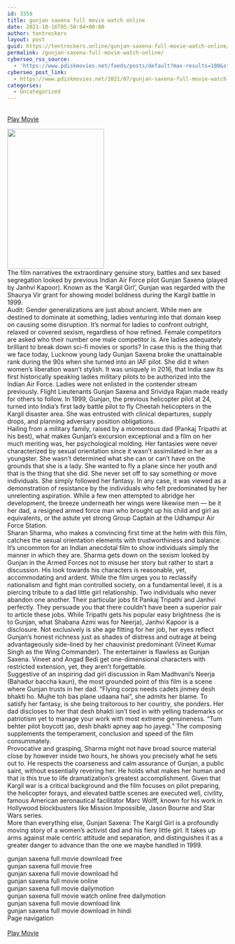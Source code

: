 ```yaml
---
id: 3358
title: gunjan saxena full movie watch online
date: 2021-10-16T05:58:04+00:00
author: tentrockers
layout: post
guid: https://tentrockers.online/gunjan-saxena-full-movie-watch-online/
permalink: /gunjan-saxena-full-movie-watch-online/
cyberseo_rss_source:
  - 'https://www.pdiskmovies.net/feeds/posts/default?max-results=100&start-index=1101'
cyberseo_post_link:
  - https://www.pdiskmovies.net/2021/07/gunjan-saxena-full-movie-watch-online.html
categories:
  - Uncategorized
---
```

<a href="https://www.pdisk.net/share-video?videoid=nv2h2t0042tv" onclick="window.open('https://www.pdisk.net/share-video?videoid=nv2h2t0042tv'); return false;" target="popup" rel="noopener"><br /> Play Movie<br /> </a>

<div class="separator">
  <a href="https://1.bp.blogspot.com/-9X8DhBoOsL0/YPq8W6xy4EI/AAAAAAAAZnk/0l1C9dqaflohI_Vx8dvihUS_VsJqFpPZgCLcBGAsYHQ/s319/gunjan%2Bsaxena%2Bfull%2Bmovie%2Bwatch%2Bonline.jpg"><img loading="lazy" border="0" data-original-height="319" data-original-width="220" height="320" src="https://1.bp.blogspot.com/-9X8DhBoOsL0/YPq8W6xy4EI/AAAAAAAAZnk/0l1C9dqaflohI_Vx8dvihUS_VsJqFpPZgCLcBGAsYHQ/w221-h320/gunjan%2Bsaxena%2Bfull%2Bmovie%2Bwatch%2Bonline.jpg" width="221" /></a>
</div>

<div class="separator">
  <div class="separator">
    <span>The film narratives the extraordinary genuine story, battles and sex based segregation looked by previous Indian Air Force pilot Gunjan Saxena (played by Janhvi Kapoor). Known as the &#8216;Kargil Girl&#8217;, Gunjan was regarded with the Shaurya Vir grant for showing model boldness during the Kargil battle in 1999.&nbsp;</span>
  </div>
  
  <div class="separator">
    <span>Audit: Gender generalizations are just about ancient. While men are destined to dominate at something, ladies venturing into that domain keep on causing some disruption. It&#8217;s normal for ladies to confront outright, relaxed or covered sexism, regardless of how refined. Female competitors are asked who their number one male competitor is. Are ladies adequately brilliant to break down sci-fi movies or sports? In case this is the thing that we face today, Lucknow young lady Gunjan Saxena broke the unattainable rank during the 90s when she turned into an IAF pilot. She did it when women&#8217;s liberation wasn&#8217;t stylish. It was uniquely in 2016, that India saw its first historically speaking ladies military pilots to be authorized into the Indian Air Force. Ladies were not enlisted in the contender stream previously. Flight Lieutenants Gunjan Saxena and Srividya Rajan made ready for others to follow. In 1999, Gunjan, the previous helicopter pilot at 24, turned into India&#8217;s first lady battle pilot to fly Cheetah helicopters in the Kargil disaster area. She was entrusted with clinical departures, supply drops, and planning adversary position obligations.&nbsp;</span>
  </div>
  
  <div class="separator">
    <span>Hailing from a military family, raised by a momentous dad (Pankaj Tripathi at his best), what makes Gunjan&#8217;s excursion exceptional and a film on her much meriting was, her psychological molding. Her fantasies were never characterized by sexual orientation since it wasn&#8217;t assimilated in her as a youngster. She wasn&#8217;t determined what she can or can&#8217;t have on the grounds that she is a lady. She wanted to fly a plane since her youth and that is the thing that she did. She never set off to say something or move individuals. She simply followed her fantasy. In any case, it was viewed as a demonstration of resistance by the individuals who felt predominated by her unrelenting aspiration. While a few men attempted to abridge her development, the breeze underneath her wings were likewise men — be it her dad, a resigned armed force man who brought up his child and girl as equivalents, or the astute yet strong Group Captain at the Udhampur Air Force Station.&nbsp;</span>
  </div>
  
  <div class="separator">
    <span>Sharan Sharma, who makes a convincing first time at the helm with this film, catches the sexual orientation elements with trustworthiness and balance. It&#8217;s uncommon for an Indian anecdotal film to show individuals simply the manner in which they are. Sharma gets down on the sexism looked by Gunjan in the Armed Forces not to misuse her story but rather to start a discussion. His look towards his characters is reasonable, yet, accommodating and ardent. While the film urges you to reclassify nationalism and fight man controlled society, on a fundamental level, it is a piercing tribute to a dad little girl relationship. Two individuals who never abandon one another. Their particular jobs fit Pankaj Tripathi and Janhvi perfectly. They persuade you that there couldn&#8217;t have been a superior pair to article these jobs. While Tripathi gets his popular easy brightness (he is to Gunjan, what Shabana Azmi was for Neerja), Janhvi Kapoor is a disclosure. Not exclusively is she age fitting for her job, her eyes reflect Gunjan&#8217;s honest richness just as shades of distress and outrage at being advantageously side-lined by her chauvinist predominant (Vineet Kumar Singh as the Wing Commander). The entertainer is flawless as Gunjan Saxena. Vineet and Angad Bedi get one-dimensional characters with restricted extension, yet, they aren&#8217;t forgettable.&nbsp;</span>
  </div>
  
  <div class="separator">
    <span>Suggestive of an inspiring dad girl discussion in Ram Madhvani&#8217;s Neerja (Bahadur baccha kaun), the most grounded point of this film is a scene where Gunjan trusts in her dad. &#8220;Flying corps needs cadets jinmey desh bhakti ho. Mujhe toh bas plane udaana hai&#8221;, she admits her blame. To satisfy her fantasy, is she being traitorous to her country, she ponders. Her dad discloses to her that desh bhakti isn&#8217;t tied in with yelling trademarks or patriotism yet to manage your work with most extreme genuineness. &#8220;Tum behter pilot boycott jao, desh bhakti apney aap ho jayegi.&#8221; The composing supplements the temperament, conclusion and speed of the film consummately.&nbsp;</span>
  </div>
  
  <div class="separator">
    <span>Provocative and grasping, Sharma might not have broad source material close by however inside two hours, he shows you precisely what he sets out to. He respects the coarseness and calm assurance of Gunjan, a public saint, without essentially revering her. He holds what makes her human and that is this true to life dramatization&#8217;s greatest accomplishment. Given that Kargil war is a critical background and the film focuses on pilot preparing, the helicopter forays, and elevated battle scenes are executed well, civility, famous American aeronautical facilitator Marc Wolff, known for his work in Hollywood blockbusters like Mission Impossible, Jason Bourne and Star Wars series.&nbsp;</span>
  </div>
  
  <div class="separator">
    <span>More than everything else, Gunjan Saxena: The Kargil Girl is a profoundly moving story of a women&#8217;s activist dad and his fiery little girl. It takes up arms against male centric attitude and separation, and distinguishes it as a greater danger to advance than the one we maybe handled in 1999.</span>
  </div>
</div>

gunjan saxena full&nbsp;movie download free  
gunjan saxena full&nbsp;movie free  
gunjan saxena full&nbsp;movie download hd  
gunjan saxena full&nbsp;movie online  
gunjan saxena full&nbsp;movie dailymotion  
gunjan saxena full&nbsp;movie watch online free dailymotion  
gunjan saxena full&nbsp;movie download link  
gunjan saxena full&nbsp;movie download in hindi  
Page navigation  
<a href="https://www.pdisk.net/share-video?videoid=nv2h2t0042tv" onclick="window.open('https://www.pdisk.net/share-video?videoid=nv2h2t0042tv'); return false;" target="popup" rel="noopener"><br /> Play Movie </a>